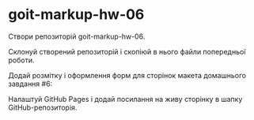 # goit-markup-hw-06

Cтвори репозиторій goit-markup-hw-06.

Склонуй створений репозиторій і скопіюй в нього файли попередньої роботи.

Додай розмітку і оформлення форм для сторінок макета домашнього завдання #6:

Налаштуй GitHub Pages і додай посилання на живу сторінку в шапку GitHub-репозиторія.